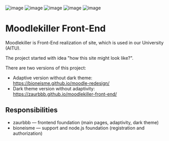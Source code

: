![image](https://img.shields.io/badge/HTML5-E34F26?style=for-the-badge&logo=html5&logoColor=white)
![image](https://img.shields.io/badge/CSS3-1572B6?style=for-the-badge&logo=css3&logoColor=white)
![image](https://img.shields.io/badge/Bootstrap-563D7C?style=for-the-badge&logo=bootstrap&logoColor=white)
![image](https://img.shields.io/badge/JavaScript-323330?style=for-the-badge&logo=javascript&logoColor=F7DF1E)
![image](https://img.shields.io/badge/jQuery-0769AD?style=for-the-badge&logo=jquery&logoColor=white)

# Moodlekiller Front-End

Moodlekiller is Front-End realization of site, which is used in our University (AITU).

The project started with idea "how this site might look like?".

There are two versions of this project:
- Adaptive version without dark theme: https://bioneisme.github.io/moodle-redesign/
- Dark theme version without adaptivity: https://zaurbbb.github.io/moodlekiller-front-end/


## Responsibilities
- zaurbbb — frontend foundation (main pages, adaptivity, dark theme)
- bioneisme — support and node.js foundation (registration and authorization)
